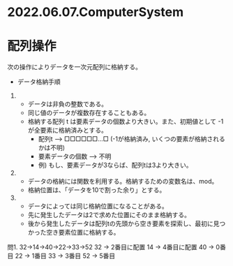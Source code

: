 # 2022.06.07.ComputerSystem
# 配列操作
次の操作によりデータを一次元配列に格納する。
- データ格納手順
1. - データは非負の整数である。
   - 同じ値のデータが複数存在することもある。
   - 格納する配列 t は要素データの個数より大きい。また、初期値として -1 が全要素に格納済みとする。
     - 配列t --> □□□□□□...□ (-1が格納済み, いくつの要素が格納されるかは不明)
     - 要素データの個数 --> 不明
     - 例) もし、要素データが3ならば、配列tは3より大きい。

2. - データの格納には関数を利用する。格納するための変数名は、mod。
   - 格納位置は、「データを10で割った余り」とする。

3. - データによっては同じ格納位置になることがある。
   - 先に発生したデータは2で求めた位置にそのまま格納する。
   - 後から発生したデータは配列tの先頭から空き要素を探索し、最初に見つかった空き要素位置に格納する。

問1. 32->14->40->22->33->52
32 -> 2番目に配置
14 -> 4番目に配置
40 -> 0番目
22 -> 1番目
33 -> 3番目
52 -> 5番目
